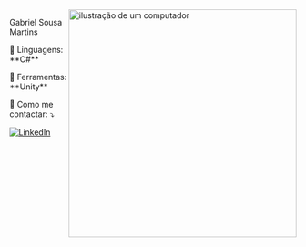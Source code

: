 <img src="https://raw.githubusercontent.com/MicaelliMedeiros/micaellimedeiros/master/image/computer-illustration.png" alt="ilustração de um computador" min-width="400px" max-width="400px" width="400px" align="right">

<p align="left"> 
  Gabriel Sousa Martins
  
</p>

<p align="left">
  🦄 Linguagens: **C#**
</p>

<p align="left">
  💼 Ferramentas: **Unity**
</p>

<p align="left">
  💌 Como me contactar: ⤵️
</p>

<p align="left">
  <a href="#" title="LinkedIn">
  <img src="https://img.shields.io/badge/-Linkedin-0e76a8?style=flat-square&logo=Linkedin&logoColor=white&link=[(https://www.linkedin.com/in/gabriel-martins-el77/)]" alt="LinkedIn"/></a>
</p>
